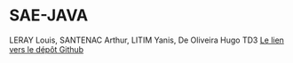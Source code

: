 # SAE-JAVA
LERAY Louis, SANTENAC Arthur, LITIM Yanis, De Oliveira Hugo TD3
[Le lien vers le dépôt Github](https://github.com/arthur-santenac/SAE-JAVA)

